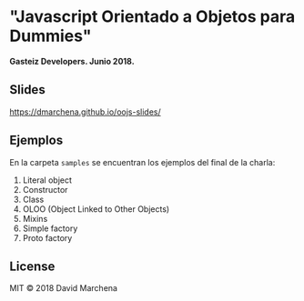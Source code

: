 # "Javascript Orientado a Objetos para Dummies"
**Gasteiz Developers. Junio 2018.**

## Slides

https://dmarchena.github.io/oojs-slides/

## Ejemplos

En la carpeta `samples` se encuentran los ejemplos del final de la charla:

1. Literal object
2. Constructor
3. Class
4. OLOO (Object Linked to Other Objects)
5. Mixins
6. Simple factory
7. Proto factory

## License

MIT © 2018 David Marchena
